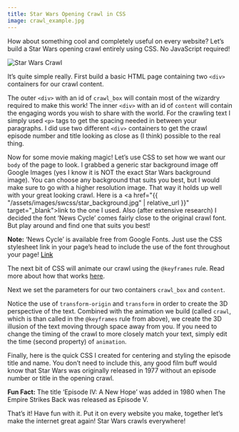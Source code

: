 ```yaml
---
title: Star Wars Opening Crawl in CSS
image: crawl_example.jpg
---
```


How about something cool and completely useful on every website? Let’s build a Star Wars opening crawl entirely using CSS. No JavaScript required!

<div class="img-container"><img src="{{ "/assets/images/swcss/crawl_example.jpg" | relative_url }}" alt="Star Wars Crawl" class="article-image"></div>

It’s quite simple really. First build a basic HTML page containing two `<div>` containers for our crawl content.

<script src="https://gist.github.com/jlocatis/544a268a55d2a3ae44db000fa64ec5a0.js"></script>

The outer `<div>` with an id of `crawl_box` will contain most of the wizardry required to make this work! The inner `<div>` with an id of `content` will contain the engaging words you wish to share with the world. For the crawling text I simply used `<p>` tags to get the spacing needed in between your paragraphs. I did use two different `<div>` containers to get the crawl episode number and title looking as close as (I think) possible to the real thing.

Now for some movie making magic! Let’s use CSS to set how we want our `body` of the page to look. I grabbed a generic star background image off Google Images (yes I know it is NOT the exact Star Wars background image). You can choose any background that suits you best, but I would make sure to go with a higher resolution image. That way it holds up well with your great looking crawl. Here is a <a href="{{ "/assets/images/swcss/star_background.jpg" | relative_url }}" target="_blank">link</a> to the one I used. Also (after extensive research) I decided the font ‘News Cycle’ comes fairly close to the original crawl font. But play around and find one that suits you best!

<div class="note_box"><strong>Note:</strong> ‘News Cycle’ is available free from Google Fonts. Just use the CSS stylesheet link in your page’s head to include the use of the font throughout your page! <a href="https://fonts.google.com/specimen/News+Cycle" target="_blank" style="color:black">Link</a></div>

The next bit of CSS will animate our crawl using the `@keyframes` rule. Read more about how that works <a href="https://www.w3schools.com/cssref/css3_pr_animation-keyframes.asp" target="_blank">here</a>.

<script src="https://gist.github.com/jlocatis/b2e6ae56f6676b0f7880842c6889b188.js"></script>

Next we set the parameters for our two containers `crawl_box` and `content`.

<script src="https://gist.github.com/jlocatis/dbd35089c47fb735d79a8cda6655376d.js"></script>

Notice the use of `transform-origin` and `transform` in order to create the 3D perspective of the text. Combined with the animation we build (called `crawl`, which is than called in the `@keyframes` rule from above), we create the 3D illusion of the text moving through space away from you. If you need to change the timing of the crawl to more closely match your text, simply edit the time (second property) of `animation`.

Finally, here is the quick CSS I created for centering and styling the episode title and name. You don’t need to include this, any good film buff would know that Star Wars was originally released in 1977 without an episode number or title in the opening crawl. 

<div class="note_box"><strong>Fun Fact:</strong> The title ‘Episode IV: A New Hope’ was added in 1980 when The Empire Strikes Back was released as Episode V.</div>
<p></p>
<script src="https://gist.github.com/jlocatis/a58da0197cf198701110ae47e11df8df.js"></script>

That’s it! Have fun with it. Put it on every website you make, together let’s make the internet great again! Star Wars crawls everywhere!